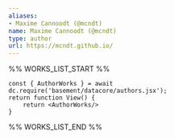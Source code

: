 ```yaml
---
aliases:
- Maxime Cannoodt (@mcndt)
name: Maxime Cannoodt (@mcndt)
type: author
url: https://mcndt.github.io/
---
```



%% WORKS_LIST_START %%

```datacorejsx
const { AuthorWorks } = await dc.require('basement/datacore/authors.jsx');
return function View() {
    return <AuthorWorks/>
}
```
%% WORKS_LIST_END %%